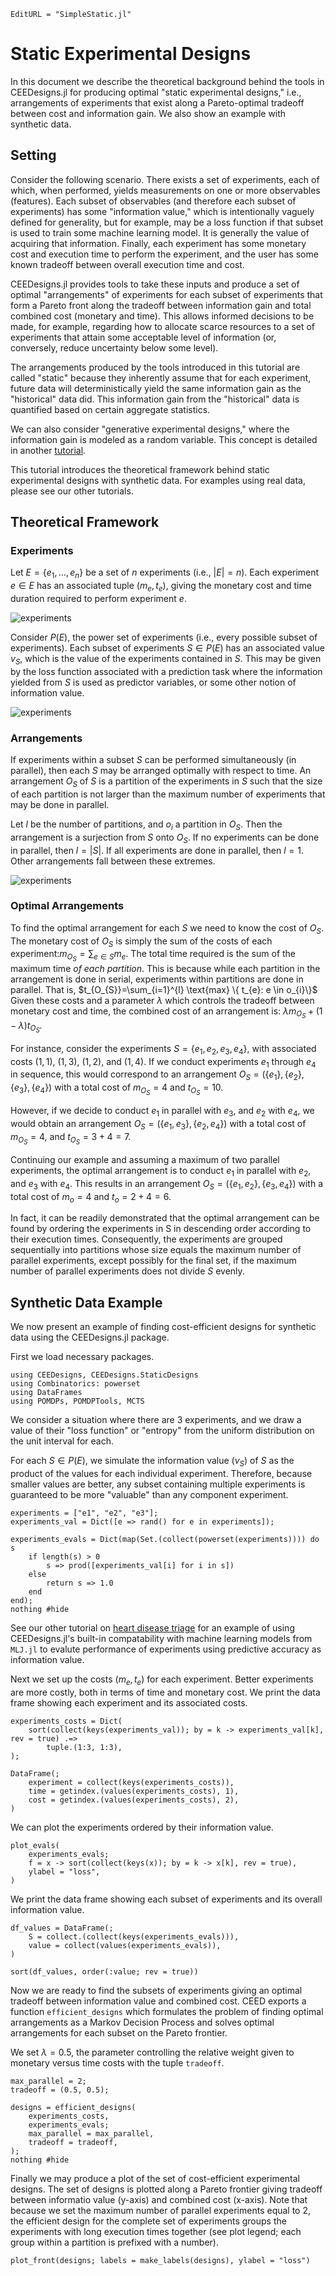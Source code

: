 ```@meta
EditURL = "SimpleStatic.jl"
```

# Static Experimental Designs

In this document we describe the theoretical background behind the tools in CEEDesigns.jl for producing optimal "static experimental designs," i.e.,
arrangements of experiments that exist along a Pareto-optimal tradeoff between cost and information gain.
We also show an example with synthetic data.

## Setting

Consider the following scenario. There exists a set of experiments, each of which, when performed, yields
measurements on one or more observables (features). Each subset of observables (and therefore each subset of experiments)
has some "information value," which is intentionally vaguely defined for generality, but for example, may be
a loss function if that subset is used to train some machine learning model. It is generally the value of acquiring that information.
Finally, each experiment has some monetary cost and execution time to perform the experiment, and
the user has some known tradeoff between overall execution time and cost.

CEEDesigns.jl provides tools to take these inputs and produce a set of optimal "arrangements" of experiments for each
subset of experiments that form a Pareto front along the tradeoff between information gain and total combined cost
(monetary and time). This allows informed decisions to be made, for example, regarding how to allocate scarce
resources to a set of experiments that attain some acceptable level of information (or, conversely, reduce
uncertainty below some level).

The arrangements produced by the tools introduced in this tutorial are called "static" because they inherently
assume that for each experiment, future data will deterministically yield the same information gain as the "historical" data did.
This information gain from the "historical" data is quantified based on certain aggregate statistics.

We can also consider "generative experimental designs," where the information gain is modeled as a random variable. This concept is detailed in another [tutorial](./SimpleGenerative.jl).

This tutorial introduces the theoretical framework behind static experimental designs with synthetic data.
For examples using real data, please see our other tutorials.

## Theoretical Framework

### Experiments

Let $E = \{ e_1, \ldots, e_n\}$ be a set of $n$ experiments (i.e., $|E|=n$). Each experiment $e \in E$ has an
associated tuple $(m_{e},t_{e})$, giving the monetary cost and time duration required to perform experiment $e$.

![experiments](assets/static_experiments.png)

Consider $P(E)$, the power set of experiments (i.e., every possible subset of experiments). Each subset of
experiments $S\in P(E)$ has an associated value $v_{S}$, which is the value of the experiments contained in $S$.
This may be given by the loss function associated with a prediction task where the information yielded from $S$
is used as predictor variables, or some other notion of information value.

![experiments](assets/static_powerset.png)

### Arrangements

If experiments within a subset $S$ can be performed simultaneously (in parallel), then each $S$ may be arranged
optimally with respect to time. An arrangement $O_{S}$ of $S$ is a partition of the experiments in $S$ such that
the size of each partition is not larger than the maximum number of experiments that may be done in parallel.

Let $l$ be the number of partitions, and $o_{i}$ a partition in $O_{S}$. Then the arrangement is a surjection from $S$
onto $O_{S}$. If no experiments can be done in parallel, then $l=|S|$. If all experiments are done in parallel, then
$l=1$. Other arrangements fall between these extremes.

![experiments](assets/static_arrangement.png)

### Optimal Arrangements

To find the optimal arrangement for each $S$ we need to know the cost of $O_{S}$. The monetary cost of $O_{S}$ is simply
the sum of the costs of each experiment:$m_{O_{S}}=\sum_{e\in S} m_{e}$.
The total time required is the sum of the maximum time *of each partition*. This is because while each partition in the
arrangement is done in serial, experiments within partitions are done in parallel. That is, $t_{O_{S}}=\sum_{i=1}^{l} \text{max} \{ t_{e}: e \in o_{i}\}$
Given these costs and a parameter $\lambda$ which controls the tradeoff between monetary cost and time, the combined
cost of an arrangement is: $\lambda m_{O_{S}} + (1-\lambda) t_{O_{S}}$.

For instance, consider the experiments $S = \{e_{1},e_{2},e_{3},e_{4}\}$, with associated costs $(1, 1)$, $(1, 3)$, $(1, 2)$, and $(1, 4)$.
If we conduct experiments $e_1$ through $e_4$ in sequence, this would correspond to an arrangement
$O_{S} = (\{ e_1 \}, \{ e_2 \}, \{ e_3 \}, \{ e_4 \})$ with a total cost of $m_{O_{S}} = 4$ and $t_{O_{S}} = 10$.

However, if we decide to conduct $e_1$ in parallel with $e_3$, and $e_2$ with $e_4$, we would obtain an arrangement
$O_{S} = (\{ e_1, e_3 \}, \{ e_2, e_4 \})$ with a total cost of $m_{O_{S}} = 4$, and $t_{O_{S}} = 3 + 4 = 7$.

Continuing our example and assuming a maximum of two parallel experiments, the optimal arrangement is to conduct
$e_1$ in parallel with $e_2$, and $e_3$ with $e_4$. This results in an arrangement $O_{S} = (\{ e_1, e_2 \}, \{ e_3, e_4 \})$ with a total cost of $m_o = 4$ and $t_o = 2 + 4 = 6$.

In fact, it can be readily demonstrated that the optimal arrangement can be found by ordering the experiments in
S in descending order according to their execution times. Consequently, the experiments are grouped sequentially
into partitions whose size equals the maximum number of parallel experiments, except possibly for the final set,
if the maximum number of parallel experiments does not divide $S$ evenly.

## Synthetic Data Example

We now present an example of finding cost-efficient designs for synthetic data using the CEEDesigns.jl package.

First we load necessary packages.

````@example SimpleStatic
using CEEDesigns, CEEDesigns.StaticDesigns
using Combinatorics: powerset
using DataFrames
using POMDPs, POMDPTools, MCTS
````

We consider a situation where there are 3 experiments, and we draw a value of their "loss function"
or "entropy" from the uniform distribution on the unit interval for each.

For each $S\in P(E)$, we simulate the information value ($v_{S}$) of $S$ as the product of
the values for each individual experiment.
Therefore, because smaller values are better, any subset containing multiple experiments is guaranteed to be
more "valuable" than any component experiment.

````@example SimpleStatic
experiments = ["e1", "e2", "e3"];
experiments_val = Dict([e => rand() for e in experiments]);

experiments_evals = Dict(map(Set.(collect(powerset(experiments)))) do s
    if length(s) > 0
        s => prod([experiments_val[i] for i in s])
    else
        return s => 1.0
    end
end);
nothing #hide
````

See our other tutorial on [heart disease triage](StaticDesigns.md) for an example of using CEEDesigns.jl's built-in
compatability with machine learning models from `MLJ.jl` to evalute performance of experiments using
predictive accuracy as information value.

Next we set up the costs $(m_{e},t_{e})$ for each experiment.
Better experiments are more costly, both in terms of time and monetary cost. We print
the data frame showing each experiment and its associated costs.

````@example SimpleStatic
experiments_costs = Dict(
    sort(collect(keys(experiments_val)); by = k -> experiments_val[k], rev = true) .=>
        tuple.(1:3, 1:3),
);

DataFrame(;
    experiment = collect(keys(experiments_costs)),
    time = getindex.(values(experiments_costs), 1),
    cost = getindex.(values(experiments_costs), 2),
)
````

We can plot the experiments ordered by their information value.

````@example SimpleStatic
plot_evals(
    experiments_evals;
    f = x -> sort(collect(keys(x)); by = k -> x[k], rev = true),
    ylabel = "loss",
)
````

We print the data frame showing each subset of experiments and its overall information value.

````@example SimpleStatic
df_values = DataFrame(;
    S = collect.(collect(keys(experiments_evals))),
    value = collect(values(experiments_evals)),
)

sort(df_values, order(:value; rev = true))
````

Now we are ready to find the subsets of experiments giving an optimal tradeoff between information
value and combined cost. CEED exports a function `efficient_designs`
which formulates the problem of finding optimal arrangements as a Markov Decision Process and solves
optimal arrangements for each subset on the Pareto frontier.

We set $\lambda=0.5$, the parameter controlling the relative weight given to monetary versus time costs
with the tuple `tradeoff`.

````@example SimpleStatic
max_parallel = 2;
tradeoff = (0.5, 0.5);

designs = efficient_designs(
    experiments_costs,
    experiments_evals;
    max_parallel = max_parallel,
    tradeoff = tradeoff,
);
nothing #hide
````

Finally we may produce a plot of the set of cost-efficient experimental designs. The set of designs
is plotted along a Pareto frontier giving tradeoff between informatio value (y-axis) and combined cost (x-axis).
Note that because we set the maximum number of parallel experiments equal to 2, the efficient design for the complete set
of experiments groups the experiments with long execution times together (see plot legend; each group within a partition is
prefixed with a number).

````@example SimpleStatic
plot_front(designs; labels = make_labels(designs), ylabel = "loss")
````

